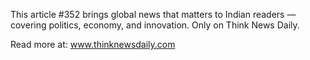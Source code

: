 This article #352 brings global news that matters to Indian readers — covering politics, economy, and innovation. Only on Think News Daily.

Read more at: www.thinknewsdaily.com